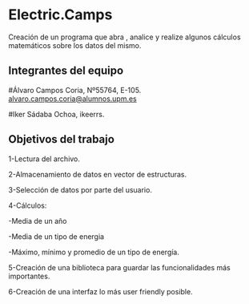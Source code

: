 # Electric.Camps

Creación de un programa que abra , analice y realize algunos cálculos matemáticos sobre los datos del mismo.

## Integrantes del equipo

#Álvaro Campos Coria, Nº55764, E-105. alvaro.campos.coria@alumnos.upm.es

#Iker Sádaba Ochoa, ikeerrs.

## Objetivos del trabajo

1-Lectura del archivo.

2-Almacenamiento de datos en vector de estructuras.

3-Selección de datos por parte del usuario.

4-Cálculos:

-Media de un año

-Media de un tipo de energia

-Máximo, mínimo y promedio de un tipo de energía.

5-Creación de una biblioteca para guardar las funcionalidades más importantes.

6-Creación de una interfaz lo más user friendly posible.
